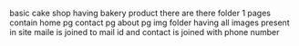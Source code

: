 basic cake shop having bakery product
there are there folder
1 pages  contain home pg 
contact pg 
about pg
img folder having all images present in site
 maile is joined to mail id and contact is joined with phone number

